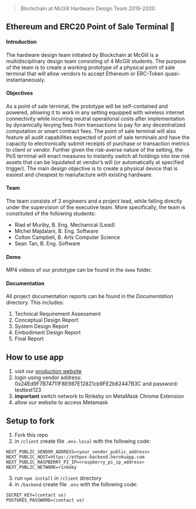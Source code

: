 > Blockchain at McGill
> Hardware Design Team 2019-2020

## Ethereum and ERC20 Point of Sale Terminal  :iphone:

#### Introduction
The hardware design team initiated by Blockchain at McGill is a multidisciplinary design team consisting of 4 McGill students. The purpose of the team is to create a working prototype of a physical point of sale terminal that will allow vendors to accept Ethereum or ERC-Token quasi-instantaneously.

#### Objectives
As a point of sale terminal, the prototype will be self-contained and powered, allowing it to work in any setting equipped with wireless internet connectivity while incurring neutral operational costs after implementation by dynamically levying fees from transactions to pay for any decentralized computation or smart contract fees. The point of sale terminal will also feature all audit capabilities expected of point of sale terminals and have the capacity to electronically submit receipts of purchase or transaction metrics to client or vendor. Further given the risk-averse nature of the setting, the PoS terminal will enact measures to instantly switch all holdings into low risk assets that can be liquidated at vendor’s will (or automatically at specified trigger). The main design objective is to create a physical device that is easiest and cheapest to manufacture with existing hardware.

#### Team
The team consists of 3 engineers and a project lead, while falling directly under the supervision
of the executive team. More specifically, the team is constituted of the following students:

* Riad el Muriby, B. Eng. Mechanical (Lead)
* Michel Majdalani, B. Eng. Software
* Colton Campbell, B. Arts Computer Science
* Sean Tan, B. Eng. Software

#### Demo
MP4 videos of our prototype can be found in the `demo` folder.

#### Documentation
All project documentation reports can be found in the *Documentation* directory. This includes:

1. Technical Requirement Assessment
2. Conceptual Design Report
3. System Design Report
4. Embodiment Design Report
5. Final Report

## How to use app
1. visit our [production website](https://ethpos-frontend.herokuapp.com/) 
2. login using vendor address: 0x24Ed9F7B74711F8E987E12821cb9FE2b82447B3C and password: testtest123
3. **important** switch network to Rinkeby on MetaMask Chrome Extension
4. allow our website to access Metamask

## Setup to fork
1. Fork this repo
2. in `/client` create file `.env.local` with the following code: 
```
NEXT_PUBLIC_VENDOR_ADDRESS=<your_vendor_public_address>
NEXT_PUBLIC_HOST=https://ethpos-backend.herokuapp.com
NEXT_PUBLIC_RASPBERRY_PI_IP=<raspberry_pi_ip_address>
NEXT_PUBLIC_NETWORK=rinkeby
```
3. run `npm install` in `/client` directory
4. in `/backend` create file `.env` with the following code:
```
SECRET_KEY=(contact us)
POSTGRES_PASSWORD=(contact us) 
```

